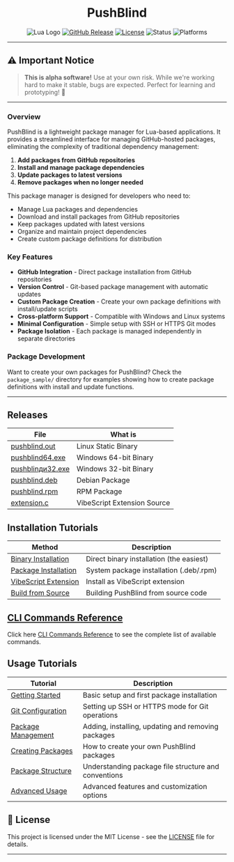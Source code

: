 

<div align="center">

# PushBlind
![Lua Logo](https://img.shields.io/badge/PushBlind-0.0.1-blue?style=for-the-badge&logo=lua)
[![GitHub Release](https://img.shields.io/github/release/OUIsolutions/PushBlind.svg?style=for-the-badge)](https://github.com/OUIsolutions/PushBlind/releases)
[![License](https://img.shields.io/badge/License-MIT-green.svg?style=for-the-badge)](https://github.com/OUIsolutions/PushBlind/blob/main/LICENSE)
![Status](https://img.shields.io/badge/Status-Alpha-orange?style=for-the-badge)
![Platforms](https://img.shields.io/badge/Platforms-Windows%20|%20Linux-lightgrey?style=for-the-badge)

</div>

---

## ⚠️ Important Notice

> **This is alpha software!** Use at your own risk. While we're working hard to make it stable, bugs are expected. Perfect for learning and prototyping! 🧪

---

### Overview

PushBlind is a lightweight package manager for Lua-based applications. It provides a streamlined interface for managing GitHub-hosted packages, eliminating the complexity of traditional dependency management:

1. **Add packages from GitHub repositories** 
2. **Install and manage package dependencies**
3. **Update packages to latest versions**
4. **Remove packages when no longer needed**

This package manager is designed for developers who need to:
- Manage Lua packages and dependencies
- Download and install packages from GitHub repositories
- Keep packages updated with latest versions
- Organize and maintain project dependencies
- Create custom package definitions for distribution

### Key Features

- **GitHub Integration** - Direct package installation from GitHub repositories
- **Version Control** - Git-based package management with automatic updates
- **Custom Package Creation** - Create your own package definitions with install/update scripts
- **Cross-platform Support** - Compatible with Windows and Linux systems
- **Minimal Configuration** - Simple setup with SSH or HTTPS Git modes
- **Package Isolation** - Each package is managed independently in separate directories

### Package Development

Want to create your own packages for PushBlind? Check the `package_sample/` directory for examples showing how to create package definitions with install and update functions.

---

## Releases

|  **File**                                                                                                           | **What is**                                |
|---------------------------------------------------------------------------------------------------------------------|--------------------------------------------|
|[pushblind.out](https://github.com/OUIsolutions/PushBlind/releases/download/0.0.1/pushblind.out)                   | Linux Static Binary                        |
|[pushblind64.exe](https://github.com/OUIsolutions/PushBlind/releases/download/0.0.1/pushblind64.exe)               | Windows 64-bit Binary                      |
|[pushblinди32.exe](https://github.com/OUIsolutions/PushBlind/releases/download/0.0.1/pushblinди32.exe)             | Windows 32-bit Binary                      |
|[pushblind.deb](https://github.com/OUIsolutions/PushBlind/releases/download/0.0.1/pushblind.deb)                   | Debian Package                             |
|[pushblind.rpm](https://github.com/OUIsolutions/PushBlind/releases/download/0.0.1/pushblind.rpm)                   | RPM Package                                |
|[extension.c](https://github.com/OUIsolutions/PushBlind/releases/download/0.0.1/extension.c)                       | VibeScript Extension Source                |

## Installation Tutorials

| **Method**                                                      | **Description**                                       |
|----------------------------------------------------------------|-------------------------------------------------------|
| [Binary Installation](docs/instalations/binary.md)            | Direct binary installation (the easiest)             |
| [Package Installation](docs/instalations/package.md)          | System package installation (.deb/.rpm)              |
| [VibeScript Extension](docs/instalations/extension.md)        | Install as VibeScript extension                       |
| [Build from Source](docs/instalations/build_from_source.md)   | Building PushBlind from source code                  |

## [CLI Commands Reference](docs/cli_reference.md)
Click here [CLI Commands Reference](docs/cli_reference.md) to see the complete list of available commands.

## Usage Tutorials 

| **Tutorial**                                                    | **Description**                                         |
|-----------------------------------------------------------------|---------------------------------------------------------|
| [Getting Started](docs/tutorials/getting_started.md)           | Basic setup and first package installation             |
| [Git Configuration](docs/tutorials/git_configuration.md)       | Setting up SSH or HTTPS mode for Git operations        |
| [Package Management](docs/tutorials/package_management.md)     | Adding, installing, updating and removing packages     |
| [Creating Packages](docs/tutorials/creating_packages.md)       | How to create your own PushBlind packages              |
| [Package Structure](docs/tutorials/package_structure.md)       | Understanding package file structure and conventions   |
| [Advanced Usage](docs/tutorials/advanced_usage.md)             | Advanced features and customization options            |


## 📄 License

This project is licensed under the MIT License - see the [LICENSE](LICENSE) file for details.

---